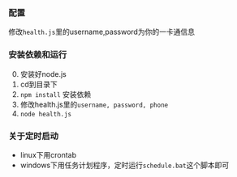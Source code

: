 ### 配置
修改`health.js`里的username,password为你的一卡通信息

### 安装依赖和运行
0. 安装好node.js
1. cd到目录下
2. `npm install`   安装依赖
3. 修改health.js里的`username, password, phone`
4. `node health.js`

### 关于定时启动
- linux下用crontab
- windows下用任务计划程序，定时运行`schedule.bat`这个脚本即可

